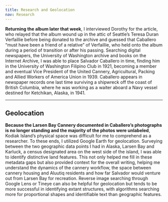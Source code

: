 ```yaml
---
title: Research and Geolocation
nav: Research
---
```


**Returning the album later that week**, I interviewed Dorothy for the article, who relayed that the album wound up in the attic of Seattle’s Teresa Duran Verfaillie before being donated to the archive and guessed that Caballero “must have been a friend of a relative” of Verfaillie, who held onto the album during a period of transition or after his passing. Searching digital newspapers, the University of Washington archive and books on the Internet Archive, I was able to place Salvador Caballero in time, finding him in the University of Washington Filipino Club in 1921, becoming a member and eventual Vice President of the United Cannery, Agricultural, Packing and Allied Workers of America Union in 1939. Caballero appears in newspaper records one last time surviving a shipwreck off the coast of British Columbia, where he was working as a waiter aboard a Navy vessel destined for Ketchikan, Alaska, in 1941.

-------------

## Geolocation

**Because the Larsen Bay Cannery documented in Caballero’s photographs is no longer standing and the majority of the photos were unlabeled**, Kodiak Island’s physical space was difficult for me to comprehend as a researcher. To these ends, I utilized Google Earth for geolocation. Surveying between the two geographic data points I had in Alaska, Larsen Bay and Karluck, a census designated area on the west side of the island, I was able to identify distinctive land features. This not only helped me fill in these metadata gaps but also provided context for the overall writing, helping me understand the dynamics of the cannery workflow, the space between cannery housing and Aluutiq residents and how far Salvador would venture out from Larsen Bay for recreation. Reverse image searching through Google Lens or Tineye can also be helpful for geolocation but tends to be more successful in identifying extant structures, with algorithms searching more for proportional shapes and identifiable text than geographic features.